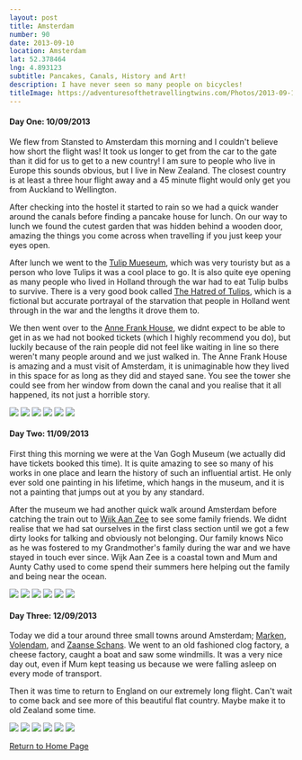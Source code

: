 ```yaml
---
layout: post
title: Amsterdam
number: 90
date: 2013-09-10
location: Amsterdam
lat: 52.378464
lng: 4.893123
subtitle: Pancakes, Canals, History and Art!
description: I have never seen so many people on bicycles!
titleImage: https://adventuresofthetravellingtwins.com/Photos/2013-09-10-Amsterdam/P1010350.JPG
---
```


<h4>Day One: 10/09/2013</h4>

We flew from Stansted to Amsterdam this morning and I couldn't believe how short the flight was! It took us longer to get from the car to the gate than it did for us to get to a new country!
I am sure to people who live in Europe this sounds obvious, but I live in New Zealand. The closest country is at least a three hour flight away and a 45 minute flight would only get you from Auckland to Wellington.

After checking into the hostel it started to rain so we had a quick wander around the canals before finding a pancake house for lunch. On our way to lunch we found the cutest garden that was hidden behind a wooden door, amazing the things you come across when travelling if you just keep your eyes open.

After lunch we went to the <a target="_blank" href="http://www.amsterdamtulipmuseum.com/en/">Tulip Mueseum</a>, which was very touristy but as a person who love Tulips it was a cool place to go. 
It is also quite eye opening as many people who lived in Holland through the war had to eat Tulip bulbs to survive. 
There is a very good book called <a target="_blank" href="http://www.nytimes.com/2007/08/12/books/review/Lappin-t.html">The Hatred of Tulips</a>, which is a fictional but accurate portrayal of the starvation that people in Holland went through in the war and the lengths it drove them to.

We then went over to the <a target="_blank" href="http://www.annefrank.org/en/">Anne Frank House</a>, we didnt expect to be able to get in as we had not booked tickets (which I highly recommend you do), but luckily because of the rain people did not feel like waiting in line so there weren't many people around and we just walked in.
The Anne Frank House is amazing and a must visit of Amsterdam, it is unimaginable how they lived in this space for as long as they did and stayed sane. You see the tower she could see from her window from down the canal and you realise that it all happened, its not just a horrible story. 

<img src="https://adventuresofthetravellingtwins.com/Photos/2013-09-10-Amsterdam/IMG_4340.JPG" class="image1">
<img src="https://adventuresofthetravellingtwins.com/Photos/2013-09-10-Amsterdam/IMG_4359.JPG" class="image1">
<img src="https://adventuresofthetravellingtwins.com/Photos/2013-09-10-Amsterdam/IMG_4384.JPG" class="image1">
<img src="https://adventuresofthetravellingtwins.com/Photos/2013-09-10-Amsterdam/IMG_4341.JPG" class="image1">
<img src="https://adventuresofthetravellingtwins.com/Photos/2013-09-10-Amsterdam/IMG_4345.JPG" class="image1">
<img src="https://adventuresofthetravellingtwins.com/Photos/2013-09-10-Amsterdam/IMG_4355.JPG" class="image1">

<h4>Day Two: 11/09/2013</h4>

First thing this morning we were at the Van Gogh Museum (we actually did have tickets booked this time). It is quite amazing to see so many of his works in one place and learn the history of such an influential artist. He only ever sold one painting in his lifetime, which hangs in the museum, and it is not a painting that jumps out at you by any standard.

After the museum we had another quick walk around Amsterdam before catching the train out to <a target="_blank" href="https://en.wikipedia.org/wiki/Wijk_aan_Zee">Wijk Aan Zee</a> to see some family friends. We didnt realise that we had sat ourselves in the first class section until we got a few dirty looks for talking and obviously not belonging. Our family knows Nico as he was fostered to my Grandmother's family during the war and we have stayed in touch ever since. Wijk Aan Zee is a coastal town and Mum and Aunty Cathy used to come spend their summers here helping out the family and being near the ocean. 

<img src="https://adventuresofthetravellingtwins.com/Photos/2013-09-10-Amsterdam/P1010309.JPG" class="image1">
<img src="https://adventuresofthetravellingtwins.com/Photos/2013-09-10-Amsterdam/P1010343.JPG" class="image1">
<img src="https://adventuresofthetravellingtwins.com/Photos/2013-09-10-Amsterdam/P1010339.JPG" class="image1">
<img src="https://adventuresofthetravellingtwins.com/Photos/2013-09-10-Amsterdam/IMG_4394.JPG" class="image1">
<img src="https://adventuresofthetravellingtwins.com/Photos/2013-09-10-Amsterdam/P1010302.JPG" class="image1">
<img src="https://adventuresofthetravellingtwins.com/Photos/2013-09-10-Amsterdam/IMG_4356.JPG" class="image1">

<h4>Day Three: 12/09/2013</h4>

Today we did a tour around three small towns around Amsterdam; <a target="_blank" href="https://www.iamsterdam.com/en/plan-your-trip/day-trips/old-holland/smalltown-harbours/marken">Marken</a>, <a target="_blank" href="https://www.holland.com/global/tourism/destinations/more-destinations/volendam/volendam-3.htm">Volendam</a>, and <a target="_blank" href="https://www.iamsterdam.com/en/plan-your-trip/day-trips/old-holland/industrial-heritage/zaanse-schans">Zaanse Schans</a>. We went to an old fashioned clog factory, a cheese factory, caught a boat and saw some windmills. It was a very nice day out, even if Mum kept teasing us because we were falling asleep on every mode of transport.

Then it was time to return to England on our extremely long flight. Can't wait to come back and see more of this beautiful flat country. Maybe make it to old Zealand some time.

<img src="https://adventuresofthetravellingtwins.com/Photos/2013-09-10-Amsterdam/IMG_4449.JPG" class="image1">
<img src="https://adventuresofthetravellingtwins.com/Photos/2013-09-10-Amsterdam/IMG_4440.JPG" class="image1">
<img src="https://adventuresofthetravellingtwins.com/Photos/2013-09-10-Amsterdam/IMG_4446.JPG" class="image1">
<img src="https://adventuresofthetravellingtwins.com/Photos/2013-09-10-Amsterdam/IMG_4415.JPG" class="image1">
<img src="https://adventuresofthetravellingtwins.com/Photos/2013-09-10-Amsterdam/IMG_4419.JPG" class="image1">
<img src="https://adventuresofthetravellingtwins.com/Photos/2013-09-10-Amsterdam/IMG_4443.JPG" class="image1">

<a href="https://adventuresofthetravellingtwins.com/">Return to Home Page</a>




